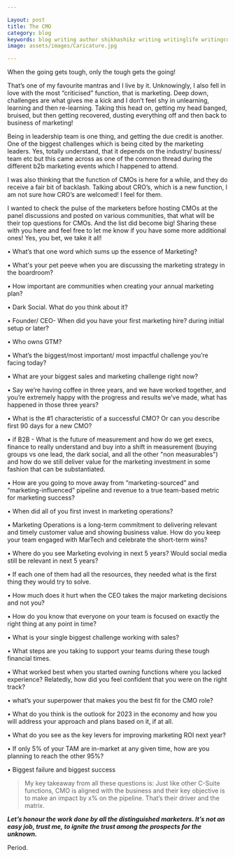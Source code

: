 ```yaml
---

Layout: post
title: The CMO
category: blog
keywords: blog writing author shikhashikz writing writinglife writingcommunity dailyblogpost dailyblogpostchallenge marketing cmo
image: assets/images/Caricature.jpg

---
```


When the going gets tough, only the tough gets the going!

That’s one of my favourite mantras and I live by it. Unknowingly, I also fell in love with the most “criticised” function, that is marketing. Deep down, challenges are what gives me a kick and I don’t feel shy in unlearning, learning and then re-learning. Taking this head on, getting my head banged, bruised, but then getting recovered, dusting everything off and then back to business of marketing!

Being in leadership team is one thing, and getting the due credit is another. One of the biggest challenges which is being cited by the marketing leaders. Yes, totally understand, that it depends on the industry/ business/ team etc but this came across as one of the common thread during the different b2b marketing events which I happened to attend.

I was also thinking that the function of CMOs is here for a while, and they do receive a fair bit of backlash. Talking about CRO’s, which is a new function, I am not sure how CRO’s are welcomed! I feel for them.

I wanted to check the pulse of the marketers before hosting CMOs at the panel discussions and posted on various communities, that what will be their top questions for CMOs. And the list did become big! Sharing these with you here and feel free to let me know if you have some more additional ones! Yes, you bet, we take it all! 

•	What’s that one word which sums up the essence of Marketing?

•	What's your pet peeve when you are discussing the marketing strategy in the boardroom?

•	How important are communities when creating your annual marketing plan?

•	Dark Social. What do you think about it?

•	Founder/ CEO- When did you have your first marketing hire? during initial setup or later?

•	Who owns GTM?

•	What’s the biggest/most important/ most impactful challenge you’re facing today? 

•	What are your biggest sales and marketing challenge right now?

•	Say we’re having coffee in three years, and we have worked together, and you’re extremely happy with the progress and results we’ve made, what has happened in those three years?

•	What is the #1 characteristic of a successful CMO? Or can you describe first 90 days for a new CMO?

•	if B2B - What is the future of measurement and how do we get execs, finance to really understand and buy into a shift in measurement (buying groups vs one lead, the dark social, and all the other "non measurables") and how do we still deliver value for the marketing investment in some fashion that can be substantiated.

•	How are you going to move away from “marketing-sourced” and “marketing-influenced” pipeline and revenue to a true team-based metric for marketing success?

•	When did all of you first invest in marketing operations?

•	Marketing Operations is a long-term commitment to delivering relevant and timely customer value and showing business value. How do you keep your team engaged with MarTech and celebrate the short-term wins?

•	Where do you see Marketing evolving in next 5 years? Would social media still be relevant in next 5 years?

•	If each one of them had all the resources, they needed what is the first thing they would try to solve.

•	How much does it hurt when the CEO takes the major marketing decisions and not you?

•	How do you know that everyone on your team is focused on exactly the right thing at any point in time?

•	What is your single biggest challenge working with sales?

•	What steps are you taking to support your teams during these tough financial times.

•	What worked best when you started owning functions where you lacked experience? Relatedly, how did you feel confident that you were on the right track?

•	what’s your superpower that makes you the best fit for the CMO role?

•	What do you think is the outlook for 2023 in the economy and how you will address your approach and plans based on it, if at all. 

•	What do you see as the key levers for improving marketing ROI next year?

•	If only 5% of your TAM are in-market at any given time, how are you planning to reach the other 95%?

•	Biggest failure and biggest success

>My key takeaway from all these questions is: Just like other C-Suite functions, CMO is aligned with the business and their key objective is to make an impact by x% on the pipeline. That’s their driver and the matrix.

***Let’s honour the work done by all the distinguished marketers. It’s not an easy job, trust me, to ignite the trust among the prospects for the unknown.***

Period.
